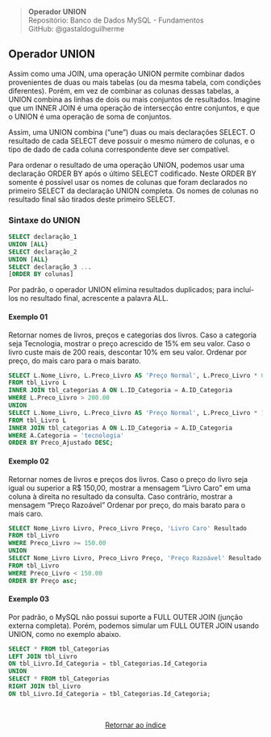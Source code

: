 > **Operador UNION**     
> Repositório: Banco de Dados MySQL - Fundamentos  
> GitHub: @gastaldoguilherme
&nbsp;


## Operador UNION

Assim como uma JOIN, uma operação UNION permite combinar dados provenientes de duas ou mais tabelas (ou da mesma tabela, com condições diferentes). Porém, em vez de combinar as colunas dessas tabelas, a UNION combina as linhas de dois ou mais conjuntos de resultados. Imagine que um INNER JOIN é uma operação de intersecção entre conjuntos, e que o UNION é uma operação de soma de conjuntos.

Assim, uma UNION combina (“une”) duas ou mais declarações SELECT. O resultado de cada SELECT deve possuir o mesmo número de colunas, e o tipo de dado de cada coluna correspondente deve ser compatível.

Para ordenar o resultado de uma operação UNION, podemos usar uma declaração ORDER BY após o último SELECT codificado. Neste ORDER BY somente é possível usar os nomes de colunas que foram declarados no primeiro SELECT da declaração UNION completa. Os nomes de colunas no resultado final são tirados deste primeiro SELECT.

### Sintaxe do UNION

```sql
SELECT declaração_1
UNION [ALL}
SELECT declaração_2
UNION [ALL}
SELECT declaração_3 ...
[ORDER BY colunas]
```

Por padrão, o operador UNION elimina resultados duplicados; para incluí-los no resultado final, acrescente a palavra ALL.


#### Exemplo 01

Retornar nomes de livros, preços e categorias dos livros.
Caso a categoria seja Tecnologia, mostrar o preço acrescido de 15% em seu valor.
Caso o livro custe mais de 200 reais, descontar 10% em seu valor.
Ordenar por preço, do mais caro para o mais barato.

```sql
SELECT L.Nome_Livro, L.Preco_Livro AS 'Preço Normal', L.Preco_Livro * 0.90 AS Preco_Ajustado, A.ID_Categoria, A.Categoria 
FROM tbl_Livro L 
INNER JOIN tbl_categorias A ON L.ID_Categoria = A.ID_Categoria 
WHERE L.Preco_Livro > 200.00
UNION
SELECT L.Nome_Livro, L.Preco_Livro AS 'Preço Normal', L.Preco_Livro * 1.15 AS Preco_Ajustado, A.ID_Categoria, A.Categoria 
FROM tbl_Livro L 
INNER JOIN tbl_categorias A ON L.ID_Categoria = A.ID_Categoria 
WHERE A.Categoria = 'tecnologia'
ORDER BY Preco_Ajustado DESC;
```



#### Exemplo 02

Retornar nomes de livros e preços dos livros.
Caso o preço do livro seja igual ou superior a R$ 150,00, mostrar a mensagem “Livro Caro” em uma coluna à direita no resultado da consulta.
Caso contrário, mostrar a mensagem “Preço Razoável”
Ordenar por preço, do mais barato para o mais caro.

```sql
SELECT Nome_Livro Livro, Preco_Livro Preço, 'Livro Caro' Resultado
FROM tbl_Livro
WHERE Preco_Livro >= 150.00
UNION
SELECT Nome_Livro Livro, Preco_Livro Preço, 'Preço Razoável' Resultado
FROM tbl_Livro
WHERE Preco_Livro < 150.00
ORDER BY Preço asc;
```

#### Exemplo 03

Por padrão, o MySQL não possui suporte a FULL OUTER JOIN (junção externa completa). Porém, podemos simular um FULL OUTER JOIN usando UNION, como no exemplo abaixo.

```sql
SELECT * FROM tbl_Categorias
LEFT JOIN tbl_Livro
ON tbl_Livro.Id_Categoria = tbl_Categorias.Id_Categoria
UNION
SELECT * FROM tbl_Categorias
RIGHT JOIN tbl_Livro
ON tbl_Livro.Id_Categoria = tbl_Categorias.Id_Categoria;
```


&nbsp;    

<div align="center">
   
[Retornar ao índice](/README.md)

</div>